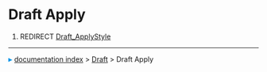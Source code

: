 # Draft Apply
1.  REDIRECT [Draft\_ApplyStyle](Draft_ApplyStyle.md)



---
![](images/Right_arrow.png) [documentation index](../README.md) > [Draft](Draft_Workbench.md) > Draft Apply
